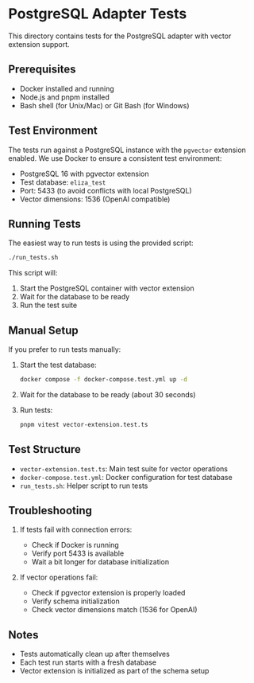# PostgreSQL Adapter Tests

This directory contains tests for the PostgreSQL adapter with vector extension support.

## Prerequisites

- Docker installed and running
- Node.js and pnpm installed
- Bash shell (for Unix/Mac) or Git Bash (for Windows)

## Test Environment

The tests run against a PostgreSQL instance with the `pgvector` extension enabled. We use Docker to ensure a consistent test environment:

- PostgreSQL 16 with pgvector extension
- Test database: `eliza_test`
- Port: 5433 (to avoid conflicts with local PostgreSQL)
- Vector dimensions: 1536 (OpenAI compatible)

## Running Tests

The easiest way to run tests is using the provided script:

```bash
./run_tests.sh
```

This script will:
1. Start the PostgreSQL container with vector extension
2. Wait for the database to be ready
3. Run the test suite

## Manual Setup

If you prefer to run tests manually:

1. Start the test database:
   ```bash
   docker compose -f docker-compose.test.yml up -d
   ```

2. Wait for the database to be ready (about 30 seconds)

3. Run tests:
   ```bash
   pnpm vitest vector-extension.test.ts
   ```

## Test Structure

- `vector-extension.test.ts`: Main test suite for vector operations
- `docker-compose.test.yml`: Docker configuration for test database
- `run_tests.sh`: Helper script to run tests

## Troubleshooting

1. If tests fail with connection errors:
   - Check if Docker is running
   - Verify port 5433 is available
   - Wait a bit longer for database initialization

2. If vector operations fail:
   - Check if pgvector extension is properly loaded
   - Verify schema initialization
   - Check vector dimensions match (1536 for OpenAI)

## Notes

- Tests automatically clean up after themselves
- Each test run starts with a fresh database
- Vector extension is initialized as part of the schema setup 